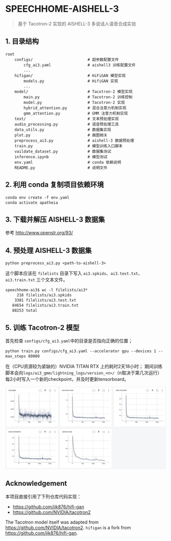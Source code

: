 # SPEECHHOME-AISHELL-3

> 基于 Tacotron-2 实现的 AISHELL-3 多说话人语音合成实验


## 1. 目录结构
```
root
    configs/                        # 超参数配置文件
        cfg_ai3.yaml                # aishell3 训练配置文件
        ...
    hifigan/                        # HiFiGAN 模型实现
        models.py                   # HifiGAN 实现
        ...
    model/                          # Tacotron-2 模型实现
        main.py                     # Tacotron-2 训练控制
        model.py                    # Tacotron-2 实现
        hybrid_attention.py         # 混合注意力机制实现
        gmm_attention.py            # GMM 注意力机制实现
    text/                           # 文本预处理实现
    audio_processing.py             # 语音预处理工具
    data_utils.py                   # 数据集实现
    plot.py                         # 画图相关
    preprocess_ai3.py               # aishell-3 数据预处理
    train.py                        # 模型训练入口脚本
    vaildate_dataset.py             # 数据集测试
    inference.ipynb                 # 模型测试
    env.yaml                        # conda 依赖说明
    README.py                       # 说明文件
```

## 2. 利用 conda 复制项目依赖环境
```
conda env create -f env.yaml
conda activate apatheia
```

## 3. 下载并解压 AISHELL-3 数据集
参考 http://www.openslr.org/93/

## 4. 预处理 AISHELL-3 数据集
```
python preprocess_ai3.py <path-to-aishell-3>
```
这个脚本应该在 `filelists` 目录下写入 `ai3.spkids`、`ai3.test.txt`、`ai3.train.txt` 三个文本文件。
```
speechhome-ai3$ wc -l filelists/ai3*
     218 filelists/ai3.spkids
    3381 filelists/ai3.test.txt
   84654 filelists/ai3.train.txt
   88253 total
```

## 5. 训练 Tacotron-2 模型

首先检查 `configs/cfg_ai3.yaml`中的目录是否指向正确的位置；

```
python train.py configs/cfg_ai3.yaml --accelerator gpu --devices 1 --max_steps 80000
```
在（CPU资源较为紧缺的）NVIDIA TITAN RTX 上约耗时2天18小时；
期间训练脚本会向`logs/ai3_gmm/lightning_logs/version_<n>/`（n取决于第几次运行）每2小时写入一个新的checkpoint，并及时更新tensorboard。

![训练loss记录](train_logs.png)

## Acknowledgement
本项目直接引用了下列仓库代码实现：
* https://github.com/jik876/hifi-gan
* https://github.com/NVIDIA/tacotron2

The Tacotron model itself was adapted from https://github.com/NVIDIA/tacotron2.
`hifigan` is a fork from https://github.com/jik876/hifi-gan.

